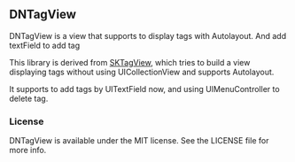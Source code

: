 ## DNTagView
DNTagView is a view that supports to display tags with Autolayout. And add textField to add tag



This library is derived from [SKTagView](https://github.com/zsk425/SKTagView), which tries to build a view displaying tags without using UICollectionView and supports Autolayout.

It supports to add tags by UITextField now, and using UIMenuController to delete tag.


### License

DNTagView is available under the MIT license. See the LICENSE file for more info.

